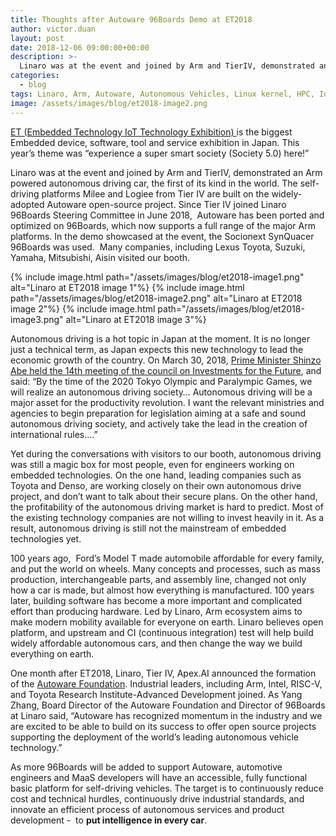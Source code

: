 ```yaml
---
title: Thoughts after Autoware 96Boards Demo at ET2018
author: victor.duan
layout: post
date: 2018-12-06 09:00:00+00:00
description: >-
  Linaro was at the event and joined by Arm and TierIV, demonstrated an Arm powered autonomous driving car, the first of its kind in the world. The self-driving platforms Milee and Logiee from Tier IV are built on the widely-adopted Autoware open-source project.
categories:
  - blog
tags: Linaro, Arm, Autoware, Autonomous Vehicles, Linux kernel, HPC, IoT, Embedded, AI, Networking, Security, Big Data, Japan, ET2018
image: /assets/images/blog/et2018-image2.png
---
```


[ET (Embedded Technology IoT Technology Exhibition) ](http://www.jasa.or.jp/expo/2018/)is the biggest Embedded device, software, tool and service exhibition in Japan. This year’s theme was “experience a super smart society (Society 5.0) here!”

Linaro was at the event and joined by Arm and TierIV, demonstrated an Arm powered autonomous driving car, the first of its kind in the world. The self-driving platforms Milee and Logiee from Tier IV are built on the widely-adopted Autoware open-source project. Since Tier IV joined Linaro 96Boards Steering Committee in June 2018,  Autoware has been ported and optimized on 96Boards, which now supports a full range of the major Arm platforms. In the demo showcased at the event, the Socionext SynQuacer 96Boards was used.  Many companies, including Lexus Toyota, Suzuki, Yamaha, Mitsubishi, Aisin visited our booth.

{% include image.html path="/assets/images/blog/et2018-image1.png" alt="Linaro at ET2018 image 1"%}
{% include image.html path="/assets/images/blog/et2018-image2.png" alt="Linaro at ET2018 image 2"%}
{% include image.html path="/assets/images/blog/et2018-image3.png" alt="Linaro at ET2018 image 3"%}

Autonomous driving is a hot topic in Japan at the moment. It is no longer just a technical term, as Japan expects this new technology to lead the economic growth of the country. On March 30, 2018, [Prime Minister Shinzo Abe held the 14th meeting of the council on Investments for the Future](https://japan.kantei.go.jp/98_abe/actions/201803/30Article4.html), and said: “By the time of the 2020 Tokyo Olympic and Paralympic Games, we will realize an autonomous driving society… Autonomous driving will be a major asset for the productivity revolution. I want the relevant ministries and agencies to begin preparation for legislation aiming at a safe and sound autonomous driving society, and actively take the lead in the creation of international rules....”

Yet during the conversations with visitors to our booth, autonomous driving was still a magic box for most people, even for engineers working on embedded technologies. On the one hand, leading companies such as Toyota and Denso, are working closely on their own autonomous drive project, and don’t want to talk about their secure plans. On the other hand, the profitability of the autonomous driving market is hard to predict. Most of the existing technology companies are not willing to invest heavily in it. As a result, autonomous driving is still not the mainstream of embedded technologies yet.

100 years ago,  Ford’s Model T made automobile affordable for every family, and put the world on wheels. Many concepts and processes, such as mass production, interchangeable parts, and assembly line, changed not only how a car is made, but almost how everything is manufactured. 100 years later, building software has become a more important and complicated effort than producing hardware. Led by Linaro, Arm ecosystem aims to make modern mobility available for everyone on earth. Linaro believes open platform, and upstream and CI (continuous integration) test will help build widely affordable autonomous cars, and then change the way we build everything on earth.

One month after ET2018, Linaro, Tier IV, Apex.AI announced the formation of the [Autoware Foundation](https://www.autoware.org/). Industrial leaders, including Arm, Intel, RISC-V, and Toyota Research Institute-Advanced Development joined. As Yang Zhang, Board Director of the Autoware Foundation and Director of 96Boards at Linaro said, “Autoware has recognized momentum in the industry and we are excited to be able to build on its success to offer open source projects supporting the deployment of the world’s leading autonomous vehicle technology.”

As more 96Boards will be added to support Autoware, automotive engineers and MaaS developers will have an accessible, fully functional basic platform for self-driving vehicles. The target is to continuously reduce cost and technical hurdles, continuously drive industrial standards, and innovate an efficient process of autonomous services and product development -  to **put intelligence in every car**.
